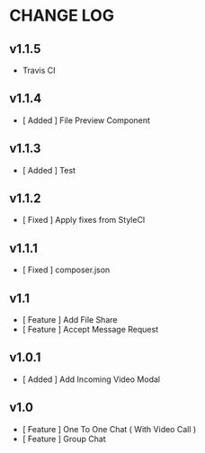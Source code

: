 CHANGE LOG
==========

## v1.1.5

* Travis CI

## v1.1.4

* [ Added ] File Preview Component

## v1.1.3

* [ Added ] Test

## v1.1.2

* [ Fixed ] Apply fixes from StyleCI

## v1.1.1

* [ Fixed ] composer.json

## v1.1

* [ Feature ] Add File Share
* [ Feature ] Accept Message Request

## v1.0.1

* [ Added ] Add Incoming Video Modal

## v1.0

* [ Feature ] One To One Chat ( With Video Call )
* [ Feature ] Group Chat